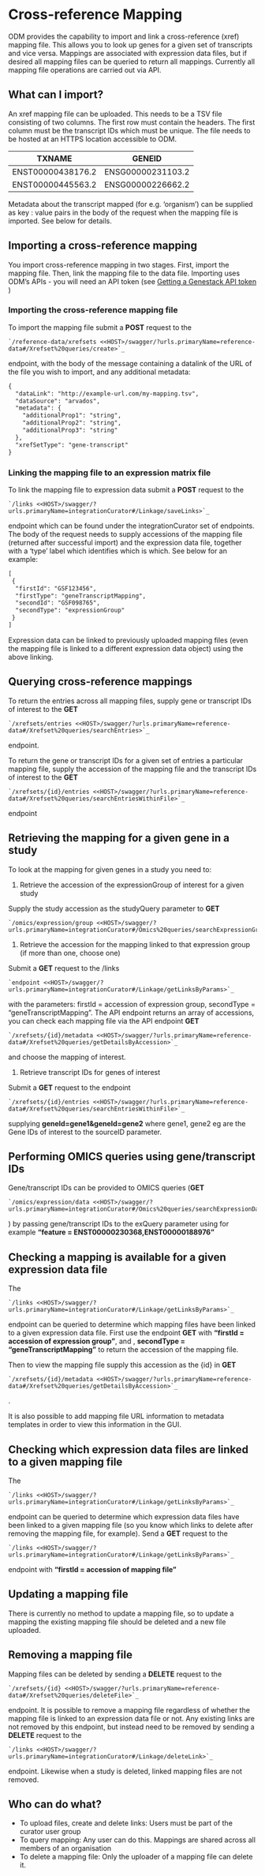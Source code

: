 # Cross-reference Mapping

ODM provides the capability to import and link a cross-reference (xref) mapping file. This allows you to look up genes for a given set of transcripts and vice versa. Mappings are associated with expression data files, but if desired all mapping files can be queried to return all mappings. Currently all mapping file operations are carried out via API.

## What can I import?

An xref mapping file can be uploaded. This needs to be a TSV file consisting of two columns. The first row must contain the headers. The first column must be the transcript IDs which must be unique. The file needs to be hosted at an HTTPS location accessible to ODM.

| TXNAME            | GENEID            |
|-------------------|-------------------|
| ENST00000438176.2 | ENSG00000231103.2 |
| ENST00000445563.2 | ENSG00000226662.2 |

Metadata about the transcript mapped (for e.g. ‘organism’) can be supplied as key : value pairs in the body of the request when the mapping file is imported. See below for details.

## Importing a cross-reference mapping

You import cross-reference mapping in two stages. First, import the mapping file. Then, link the mapping file to the data file. Importing uses ODM’s APIs - you will need an API token (see [Getting a Genestack API token](getting-a-genestack-api-token.md#token-label) )

### Importing the cross-reference mapping file

To import the mapping file submit a **POST** request to the

```
`/reference-data/xrefsets <<HOST>/swagger/?urls.primaryName=reference-data#/Xrefset%20queries/create>`_
```

 endpoint, with the body of the message containing a datalink of the URL of the file you wish to import, and any additional metadata:

```default
{
  "dataLink": "http://example-url.com/my-mapping.tsv",
  "dataSource": "arvados",
  "metadata": {
    "additionalProp1": "string",
    "additionalProp2": "string",
    "additionalProp3": "string"
  },
  "xrefSetType": "gene-transcript"
}
```

### Linking the mapping file to an expression matrix file

To link the mapping file to expression data submit a **POST** request to the

```
`/links <<HOST>/swagger/?urls.primaryName=integrationCurator#/Linkage/saveLinks>`_
```

 endpoint which can be found under the integrationCurator set of endpoints. The body of the request needs to supply accessions of the mapping file (returned after successful import) and the expression data file, together with a ‘type’ label which identifies which is which. See below for an example:

```default
[
 {
  "firstId": "GSF123456",
  "firstType": "geneTranscriptMapping",
  "secondId": "GSF098765",
  "secondType": "expressionGroup"
 }
]
```

Expression data can be linked to previously uploaded mapping files (even the mapping file is linked to a different expression data object) using the above linking.

## Querying cross-reference mappings

To return the entries across all mapping files, supply gene or transcript IDs of interest to the **GET**

```
`/xrefsets/entries <<HOST>/swagger/?urls.primaryName=reference-data#/Xrefset%20queries/searchEntries>`_
```

 endpoint.

To return the gene or transcript IDs for a given set of entries a particular mapping file, supply the accession of the mapping file and the transcript IDs of interest to the **GET**

```
`/xrefsets/{id}/entries <<HOST>/swagger/?urls.primaryName=reference-data#/Xrefset%20queries/searchEntriesWithinFile>`_
```

 endpoint

## Retrieving the mapping for a given gene in a study

To look at the mapping for given genes in a study you need to:

1. Retrieve the accession of the expressionGroup of interest for a given study

Supply the study accession as the studyQuery parameter to **GET**

```
`/omics/expression/group <<HOST>/swagger/?urls.primaryName=integrationCurator#/Omics%20queries/searchExpressionGroups>`_
```

1. Retrieve the accession for the mapping linked to that expression group (if more than one, choose one)

Submit a **GET** request to the /links

```
`endpoint <<HOST>/swagger/?urls.primaryName=integrationCurator#/Linkage/getLinksByParams>`_
```

 with the parameters:  firstId = accession of expression group, secondType = “geneTranscriptMapping”. The API endpoint returns an array of accessions, you can check each mapping file via the API endpoint **GET**

```
`/xrefsets/{id}/metadata <<HOST>/swagger/?urls.primaryName=reference-data#/Xrefset%20queries/getDetailsByAccession>`_
```

 and choose the mapping of interest.

1. Retrieve transcript IDs for genes of interest

Submit a **GET** request to the endpoint

```
`/xrefsets/{id}/entries <<HOST>/swagger/?urls.primaryName=reference-data#/Xrefset%20queries/searchEntriesWithinFile>`_
```

 supplying **geneId=gene1&geneId=gene2** where gene1, gene2 eg are the Gene IDs of interest to the sourceID parameter.

## Performing OMICS queries using gene/transcript IDs

Gene/transcript IDs can be provided to OMICS queries (**GET**

```
`/omics​/expression/data <<HOST>/swagger/?urls.primaryName=integrationCurator#/Omics%20queries/searchExpressionData>`_
```

) by passing gene/transcript IDs to the exQuery parameter using for example **“feature = ENST00000230368,ENST00000188976”**

## Checking a mapping is available for a given expression data file

The

```
`/links <<HOST>/swagger/?urls.primaryName=integrationCurator#/Linkage/getLinksByParams>`_
```

 endpoint can be queried to determine which mapping files have been linked to a given expression data file. First use the endpoint **GET** with **“firstId = accession of expression group”**, and , **secondType = “geneTranscriptMapping”** to return the accession of the mapping file.

Then to view the mapping file supply this accession as the {id} in **GET**

```
`/xrefsets/{id}/metadata <<HOST>/swagger/?urls.primaryName=reference-data#/Xrefset%20queries/getDetailsByAccession>`_
```

.

It is also possible to add mapping file URL information to metadata templates in order to view this information in the GUI.

## Checking which expression data files are linked to a given mapping file

The

```
`/links <<HOST>/swagger/?urls.primaryName=integrationCurator#/Linkage/getLinksByParams>`_
```

 endpoint can be queried to determine which expression data files have been linked to a given mapping file (so you know which links to delete after removing the mapping file, for example). Send a **GET** request to the

```
`/links <<HOST>/swagger/?urls.primaryName=integrationCurator#/Linkage/getLinksByParams>`_
```

 endpoint with **“firstId = accession of mapping file”**

## Updating a mapping file

There is currently no method to update a mapping file, so to update a mapping the existing mapping file should be deleted and a new file uploaded.

## Removing a mapping file

Mapping files can be deleted by sending a **DELETE** request to the

```
`/xrefsets/{id} <<HOST>/swagger/?urls.primaryName=reference-data#/Xrefset%20queries/deleteFile>`_
```

 endpoint. It is possible to remove a mapping file regardless of whether the mapping file is linked to an expression data file or not. Any existing links are not removed by this endpoint, but instead need to be removed by sending a **DELETE** request to the

```
`/links <<HOST>/swagger/?urls.primaryName=integrationCurator#/Linkage/deleteLink>`_
```

 endpoint. Likewise when a study is deleted, linked mapping files are not removed.

## Who can do what?

- To upload files, create and delete links: Users must be part of the curator user group
- To query mapping: Any user can do this. Mappings are shared across all members of an organisation
- To delete a mapping file: Only the uploader of a mapping file can delete it.
